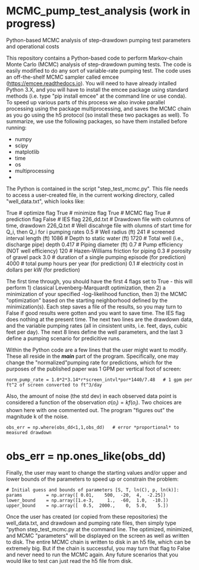 # MCMC_pump_test_analysis (work in progress)
Python-based MCMC analysis of step-drawdown pumping test parameters and operational costs

This repository contains a Python-based code to perform Markov-chain Monte Carlo (MCMC) analysis of step-drawdown puming tests.  The code is easily modified to do any sort of variable-rate pumping test.  The code uses an off-the-shelf MCMC sampler called emcee  (https://emcee.readthedocs.io). You will need to have already intalled Python 3.X, and you will have to install the emcee package using standard methods (i.e. type "pip install emcee" at the command line or use conda).  To speed up various parts of this process we also invoke parallel processing using the package multiprocessing, and saves the MCMC chain as you go using the h5 protocol (so install these two packages as well). To summarize, we use the following packages, so have them installed before running:
- numpy
- scipy
- matplotlib
- time
- os
- multiprocessing
- 

The Python is contained in the script "step_test_mcmc.py".  This file needs to access a user-created file, in the current working directory, called "well_data.txt", which looks like:

True        # optimize flag
True        # minimize flag
True        # MCMC flag
True        # prediction flag
False        # IES flag
226_dd.txt  # Drawdown file with columns of time, drawdown
226_Q.txt   # Well discahrge file with olumns of start time for Q_i, then Q_i for i pumping rates
0.5         # Well radius (ft)
241         # screened interval length (ft)
1086        # Depth to static water (ft)
1720        # Total well (i.e., discharge pipe) depth 
0.417       # Piping diameter (ft)
0.7         # Pump efficiency (NOT well efficiency) 
120         # Hazen-Williams friction for piping
0.3         # porosity of gravel pack
3.0         # duration of a single pumping episode (for prediction)
4000        # total pump hours per year (for prediction)
0.1         # electricity cost in dollars per kW (for prediction)

The first time through, you should have the first 4 flags set to True - this will perform 1) classical Levenberg-Marquardt optimization, then 2) a minimization of your specified -log-likelihood function, then 3) the MCMC "optimization" based on the starting neighborhood defined by the minimization(s). Each step saves a file of the results, so you may turn to False if good results were gotten and you want to save time. The IES flag does nothing at the present time.
The next two lines are the drawdown data, and the variable pumping rates (all in cinsistent units, i.e. feet, days, cubic feet per day).  The next 8 lines define the well parameters, and the last 3 define a pumping scenario for predicitive runs.

Within the Python code are a few lines that the user might want to modify.  These all reside in the ___main___ part of the program.  Specifically, one may change the "normalized"pumping rate for predictions, which for the purposes of the published paper was 1 GPM per vertical foot of screen:

    norm_pump_rate = 1.0*2*3.14*r*screen_intvl*por*1440/7.48   # 1 gpm per ft^2 of screen converted to ft^3/day

Also, the amount of noise (the std dev) in each observed data point is considered a function of the observation $\sigma(o_i) = k f(o_i)$.  Two choices are shown here with one commented out.  The program "figures out" the magnitude k of the noise.

    obs_err = np.where(obs_dd<1,1,obs_dd)   # error *proportional* to measured drawdown  
#    obs_err = np.ones_like(obs_dd)

Finally, the user may want to change the starting values and/or upper and lower bounds of the parameters to speed up or constrain the problem:

    # Initial guess and bounds of parameters [S, T, ln(C), p, ln(k)]:
    params         = np.array([ 0.01,    500,  -20,  4,  -2.25]) 
    lower_bound    = np.array([1.e-3,     1.,  -60,  1.0,  -10.])
    upper_bound    = np.array([  0.5,  2000.,    0,  5.0,    5.])

Once the user has created (or copied from these repositories) the well_data.txt, and drawdown and pumping rate files, then simply type "python step_test_mcmc.py at the command line.  The optimized, minimized, and MCMC "parameters" will be displayed on the screen as well as written to disk.  The entire MCMC chain is written to disk in an h5 file, which can be extremely big.  But if the chain is successful, you may turn that flag to False and never need to run the MCMC again.  Any future scenarios that you would like to test can just read the h5 file from disk.  
